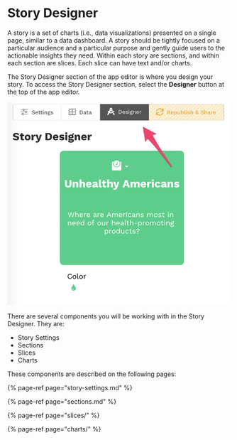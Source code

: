 # Story Designer

A story is a set of charts \(i.e., data visualizations\) presented on a single page, similar to a data dashboard. A story should be tightly focused on a particular audience and a particular purpose and gently guide users to the actionable insights they need. Within each story are sections, and within each section are slices. Each slice can have text and/or charts.

The Story Designer section of the app editor is where you design your story. To access the Story Designer section, select the **Designer** button at the top of the app editor. 

![](../../.gitbook/assets/image%20%2826%29.png)

There are several components you will be working with in the Story Designer. They are:

* Story Settings
* Sections
* Slices
* Charts

These components are described on the following pages:

{% page-ref page="story-settings.md" %}

{% page-ref page="sections.md" %}

{% page-ref page="slices/" %}

{% page-ref page="charts/" %}

